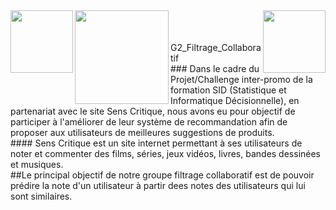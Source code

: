 <img src="http://departement-math.univ-tlse3.fr/medias/photo/logosidbigdata_1518444334675-png?ID_FICHE=301126" width="100" align="left"/>
<img src="https://upload.wikimedia.org/wikipedia/fr/a/a4/Logo_UT3.jpg" width="150" align="left"/>
<img src="https://www.senscritique.com/senscritique.png" width="100" align="right"/>
<br />
<br />
<br />
G2_Filtrage_Collaboratif
<br />
### Dans le cadre du Projet/Challenge inter-promo de la formation SID (Statistique et Informatique Décisionnelle), en partenariat avec le site Sens Critique, nous avons eu pour objectif de participer à l'améliorer de leur système de recommandation afin de proposer aux utilisateurs de meilleures suggestions de produits.
<br />  
#### Sens Critique est un site internet permettant à ses utilisateurs de noter et commenter des films, séries, jeux vidéos, livres, bandes dessinées et musiques.
<br />
##Le principal objectif de notre groupe filtrage collaboratif est de pouvoir prédire la note d'un utilisateur à partir dees notes des utilisateurs qui lui sont similaires.




